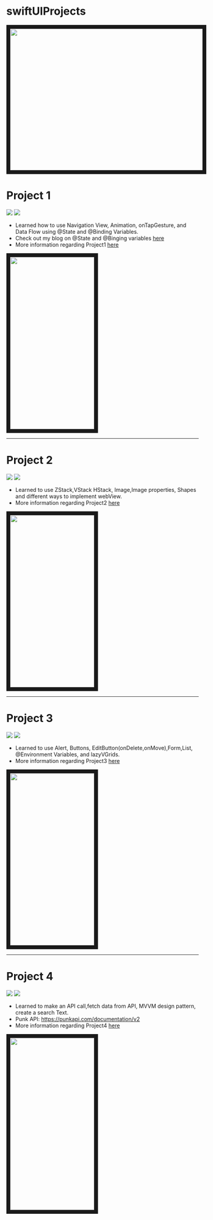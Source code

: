 # swiftUIProjects

<p align="center">
<img src="https://user-images.githubusercontent.com/66363530/150640913-ed8012ca-cce3-40c6-b6ad-ce150a6c3792.jpeg" width="850" height="370" border="10"/>
</p>

# Project 1 

![](https://img.shields.io/badge/Xcode-13.2-%231575F9) ![](https://img.shields.io/badge/Swift-5.2.4-%23FA7343)

* Learned how to use Navigation View, Animation, onTapGesture, and Data Flow using @State and @Binding Variables.
* Check out my blog on @State and @Binging variables [here](https://medium.com/@elizabethyu_21451/swiftui-state-and-binding-variables-with-example-7d2194c27be2)
* More information regarding Project1 [here](https://github.com/eyucherin/swiftUIProjects/tree/main/project1)

<p align="left">
<img src="https://user-images.githubusercontent.com/66363530/150526152-39075955-e16e-478f-855f-91ecb6a9db64.gif" width="220" height="450" border="10"/>
</p>

___

# Project 2

![](https://img.shields.io/badge/Xcode-13.2-%231575F9) ![](https://img.shields.io/badge/Swift-5.2.4-%23FA7343)

* Learned to use ZStack,VStack HStack, Image,Image properties, Shapes and different ways to implement webView. 
* More information regarding Project2 [here](https://github.com/eyucherin/swiftUIProjects/tree/main/Project2)

<p align="left">
<img src="https://user-images.githubusercontent.com/66363530/150640238-60601939-da4a-4ed4-9f22-68872f1c3f55.gif" width="220" height="450" border="10"/>
</p>

___

# Project 3

![](https://img.shields.io/badge/Xcode-13.2-%231575F9) ![](https://img.shields.io/badge/Swift-5.2.4-%23FA7343)

* Learned to use Alert, Buttons, EditButton(onDelete,onMove),Form,List, @Environment Variables, and lazyVGrids.
* More information regarding Project3 [here](https://github.com/eyucherin/swiftUIProjects/tree/main/Project3)

<p align="left">
<img src="https://user-images.githubusercontent.com/66363530/151584522-af8d50bc-c38e-43b8-94de-2693fcf1ca5f.gif" width="220" height="450" border="10"/>
</p>

___

# Project 4

![](https://img.shields.io/badge/Xcode-13.2-%231575F9) ![](https://img.shields.io/badge/Swift-5.2.4-%23FA7343)

* Learned to make an API call,fetch data from API, MVVM design pattern, create a search Text. 
* Punk API: https://punkapi.com/documentation/v2 
* More information regarding Project4 [here](https://github.com/eyucherin/swiftUIProjects/tree/main/Project4)

<p align="left">
<img src="https://user-images.githubusercontent.com/66363530/152369661-482975ef-b9f0-40da-a652-9b4c3e175099.gif" width="220" height="450" border="10"/>
</p>



